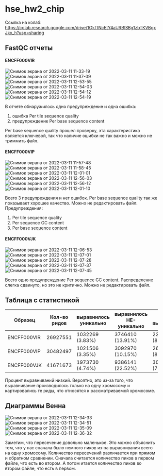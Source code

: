 # hse_hw2_chip

Ссылка на колаб: https://colab.research.google.com/drive/1OkTINcEtY4aURBlSBg1zbTKVBgxJkx_h?usp=sharing


## FastQC отчеты
#### ENCFF000VIR
![Снимок экрана от 2022-03-11 11-33-19](https://user-images.githubusercontent.com/93282657/157831720-58fdf41f-576c-4def-a1dc-d972cb45ab70.png)
![Снимок экрана от 2022-03-11 11-37-09](https://user-images.githubusercontent.com/93282657/157831947-9579e1b7-cc84-4082-ab30-301f45f075b7.png)
![Снимок экрана от 2022-03-11 12-53-55](https://user-images.githubusercontent.com/93282657/157844290-1e86c7f5-4d76-4df9-9f93-f46afe849d14.png)
![Снимок экрана от 2022-03-11 12-54-03](https://user-images.githubusercontent.com/93282657/157844295-0e509077-6fd5-437d-81a9-0a4f8975f82b.png)
![Снимок экрана от 2022-03-11 12-54-12](https://user-images.githubusercontent.com/93282657/157844304-e8ad25f9-7f1d-4da0-b507-0b871ae69704.png)
![Снимок экрана от 2022-03-11 12-54-19](https://user-images.githubusercontent.com/93282657/157844317-9291edb2-bb4f-4f0c-8df6-a47f7d51838d.png)


В отчете обнаружилось одно предупреждение и одна ошибка:
1) ошибка Per tile sequence quality
2) предупреждение Per base sequence content

Per base sequence quality прошел проверку, эта характеристика является ключевой, так что наличие ошибки не так важно и можно не триммить файл.

#### ENCFF000VIP
![Снимок экрана от 2022-03-11 11-57-48](https://user-images.githubusercontent.com/93282657/157835184-c505253e-a6b8-4c45-9eb8-5a4f954cb873.png)
![Снимок экрана от 2022-03-11 11-58-45](https://user-images.githubusercontent.com/93282657/157835275-2a210d6b-380f-40f9-82ed-b8eee0e6d24d.png)
![Снимок экрана от 2022-03-11 12-01-01](https://user-images.githubusercontent.com/93282657/157835691-428462f5-dfbe-49ee-80db-958b2a9d6ab3.png)
![Снимок экрана от 2022-03-11 12-56-03](https://user-images.githubusercontent.com/93282657/157844622-c0f71259-1015-4697-90fa-560ed9898611.png)
![Снимок экрана от 2022-03-11 12-56-12](https://user-images.githubusercontent.com/93282657/157844632-811e686c-6767-4cab-9e14-45776cd975da.png)
![Снимок экрана от 2022-03-11 12-01-10](https://user-images.githubusercontent.com/93282657/157835699-9f425244-1f20-454d-b4de-39ea57b2b5b9.png)

Всего 3 предупреждения и нет ошибок. Per base sequence quality так же показывает хорошее качество. Можно не редактировать файл.
Предупреждения:
1) Per tile sequence quality
2) Per sequence GC content
3) Per base sequence content

#### ENCFF000VJK
![Снимок экрана от 2022-03-11 12-06-53](https://user-images.githubusercontent.com/93282657/157837048-5bca8e75-ef3f-4a18-bdf1-61d67332f5bf.png)
![Снимок экрана от 2022-03-11 12-07-01](https://user-images.githubusercontent.com/93282657/157837711-15f45c7c-6fd5-4f8c-b675-c88f66bcc589.png)
![Снимок экрана от 2022-03-11 12-07-28](https://user-images.githubusercontent.com/93282657/157837054-66e0c6e0-0e06-4b03-a7f1-44a4783700b2.png)
![Снимок экрана от 2022-03-11 12-07-37](https://user-images.githubusercontent.com/93282657/157837078-75cd0452-c09e-46c9-a81f-e2edd9baceef.png)
![Снимок экрана от 2022-03-11 12-07-45](https://user-images.githubusercontent.com/93282657/157837090-81b6e8bc-019e-4874-a034-0181efe982ee.png)

Всего одно предупреждение Per sequence GC content. Распределение слегка сдвинуто, но это не критично. Можно не редактировать файл.

## Таблица с статистикой

Образец | Кол-во ридов | выравнилось уникально | выравнилось НЕ-уникально |  НЕ выравнилось |
 --- |--- |--- |--- |---  
ENCFF000VIR | 26927551 | 1032269 (3.83%) | 3746410 (13.91%) | 22148872 (82.25%) |
ENCFF000VIP | 30482497 | 1021506 (3.35%) | 3092970 (10.15%) | 26368021 (86.50%) |
ENCFF000VJK | 41671673 | 1973730 (4.74%) | 9386141 (22.52%) | 30311802 (72.74%) |

Процент выравниваний  низкий. Вероятно, это из-за того, что выравнивание производилось только на одну хромосому и картировались те риды, что относятся к рассматриваемой хромосоме.


## Диаграммы Венна
![Снимок экрана от 2022-03-11 12-34-33](https://user-images.githubusercontent.com/93282657/157841324-84956ee5-d149-49f3-9dbc-f3b3340acadb.png)
![Снимок экрана от 2022-03-11 12-34-51](https://user-images.githubusercontent.com/93282657/157841323-a9e91641-2a16-45ce-b748-a92cb0a26743.png)
![Снимок экрана от 2022-03-11 12-35-09](https://user-images.githubusercontent.com/93282657/157841319-d8f2e288-505b-4e71-8a00-41e8b48a5b15.png)
![Снимок экрана от 2022-03-11 12-36-32](https://user-images.githubusercontent.com/93282657/157841312-e75be2e0-8906-4d35-8619-67135069e213.png)

Заметим, что пересечение довольно маленькое. Это можно объяснить тем, что у нас сначала было немного пиков из-за выравнивания всего на одну хромосому.
Количество пересечений различается при прямом и обратном сравнении. Сначала считается количество пиков в первом файле, что есть во втором. А потом итается количество пиков во втором файле, что есть в первом. 

